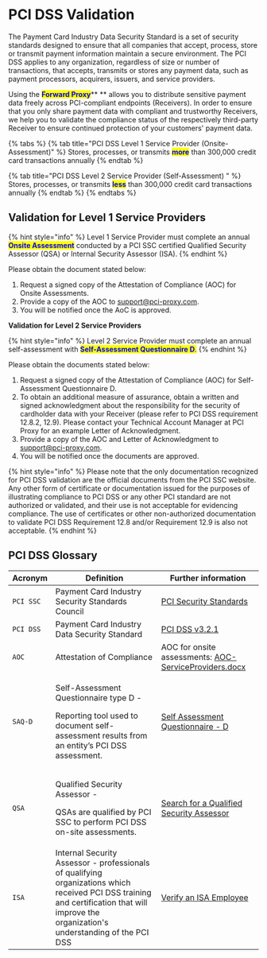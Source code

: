 # PCI DSS Validation

The Payment Card Industry Data Security Standard is a set of security standards designed to ensure that all companies that accept, process, store or transmit payment information maintain a secure environment. The PCI DSS applies to any organization, regardless of size or number of transactions, that accepts, transmits or stores any payment data, such as payment processors, acquirers, issuers, and service providers.

Using the <mark style="color:blue;">**Forward Proxy**</mark>** ** allows you to distribute sensitive payment data freely across PCI-compliant endpoints (Receivers). In order to ensure that you only share payment data with compliant and trustworthy Receivers, we help you to validate the compliance status of the respectively third-party Receiver to ensure continued protection of your customers' payment data.



{% tabs %}
{% tab title="PCI DSS Level 1 Service Provider (Onsite-Assessment)" %}
Stores, processes, or transmits <mark style="color:blue;">**more**</mark> than 300,000 credit card transactions annually
{% endtab %}

{% tab title="PCI DSS Level 2 Service Provider (Self-Assessment)    " %}
Stores, processes, or transmits <mark style="color:blue;">**less**</mark> than 300,000 credit card transactions annually
{% endtab %}
{% endtabs %}

## **Validation for Level 1 Service Providers**

{% hint style="info" %}
Level 1 Service Provider must complete an annual <mark style="color:blue;">**Onsite Assessment**</mark> <mark style="color:blue;"></mark><mark style="color:blue;"></mark> conducted by a PCI SSC certified Qualified Security Assessor (QSA) or Internal Security Assessor (ISA).&#x20;
{% endhint %}

Please obtain the document stated below:

1. Request a signed copy of the Attestation of Compliance (AOC) for Onsite Assessments.
2. Provide a copy of the AOC to support@pci-proxy.com.
3. You will be notified once the AoC is approved.

**Validation for Level 2 Service Providers**


{% hint style="info" %}
Level 2 Service Provider must complete an annual self-assessment with <mark style="color:blue;">**Self-Assessment Questionnaire D**</mark><mark style="color:blue;">.</mark>
{% endhint %}

Please obtain the documents stated below:&#x20;

1. Request a signed copy of the Attestation of Compliance (AOC) for Self-Assessment Questionnaire D.
2. To obtain an additional measure of assurance, obtain a written and signed acknowledgment about the responsibility for the security of cardholder data with your Receiver (please refer to PCI DSS requirement 12.8.2, 12.9). Please contact your Technical Account Manager at PCI Proxy for an example Letter of Acknowledgment.&#x20;
3. Provide a copy of the AOC and Letter of Acknowledgment to support@pci-proxy.com.
4. You will be notified once the documents are approved.

{% hint style="info" %}
Please note that the only documentation recognized for PCI DSS validation are the official documents from the PCI SSC website. Any other form of certificate or documentation issued for the purposes of illustrating compliance to PCI DSS or any other PCI standard are not authorized or validated, and their use is not acceptable for evidencing compliance. The use of certificates or other non-authorized documentation to validate PCI DSS Requirement 12.8 and/or Requirement 12.9 is also not acceptable.
{% endhint %}

## PCI DSS Glossary

| Acronym   | Definition                                                                                                                                                                                 | Further information                                                                                                                                                                   |
| --------- | ------------------------------------------------------------------------------------------------------------------------------------------------------------------------------------------ | ------------------------------------------------------------------------------------------------------------------------------------------------------------------------------------- |
| `PCI SSC` | Payment Card Industry Security Standards Council                                                                                                                                           | [PCI Security Standards](https://www.pcisecuritystandards.org)                                                                                                                        |
| `PCI DSS` | Payment Card Industry Data Security Standard                                                                                                                                               | [PCI DSS v3.2.1](https://www.pcisecuritystandards.org/documents/PCI\_DSS\_v3-2-1.pdf?agreement=true)                                                                                  |
| `AOC`     | Attestation of Compliance                                                                                                                                                                  | AOC for onsite assessments: [AOC-ServiceProviders.docx](https://www.pcisecuritystandards.org/documents/PCI-DSS-v3\_2\_1-AOC-ServiceProviders.docx?agreement=true\&time=1595506976845) |
| `SAQ-D`   | <p>Self-Assessment Questionnaire type D - </p><p>Reporting tool used to document self-assessment results from an entity’s PCI DSS assessment. </p>                                         | [Self Assessment Questionnaire - D](https://www.pcisecuritystandards.org/documents/PCI-DSS-v3\_2\_1-SAQ-D\_ServiceProvider.pdf?agreement=true\&time=1595503662823)                    |
| `QSA`     | <p>Qualified Security Assessor - </p><p>QSAs are qualified by PCI SSC to perform PCI DSS on-site assessments.</p>                                                                          | [Search for a Qualified Security Assessor](https://www.pcisecuritystandards.org/assessors\_and\_solutions/qualified\_security\_assessors)                                             |
| `ISA`     | Internal Security Assessor - professionals of qualifying organizations which received PCI DSS training and certification that will improve the organization's understanding of the PCI DSS | [Verify an ISA Employee](https://www.pcisecuritystandards.org/assessors\_and\_solutions/internal\_security\_assessors)                                                                |

